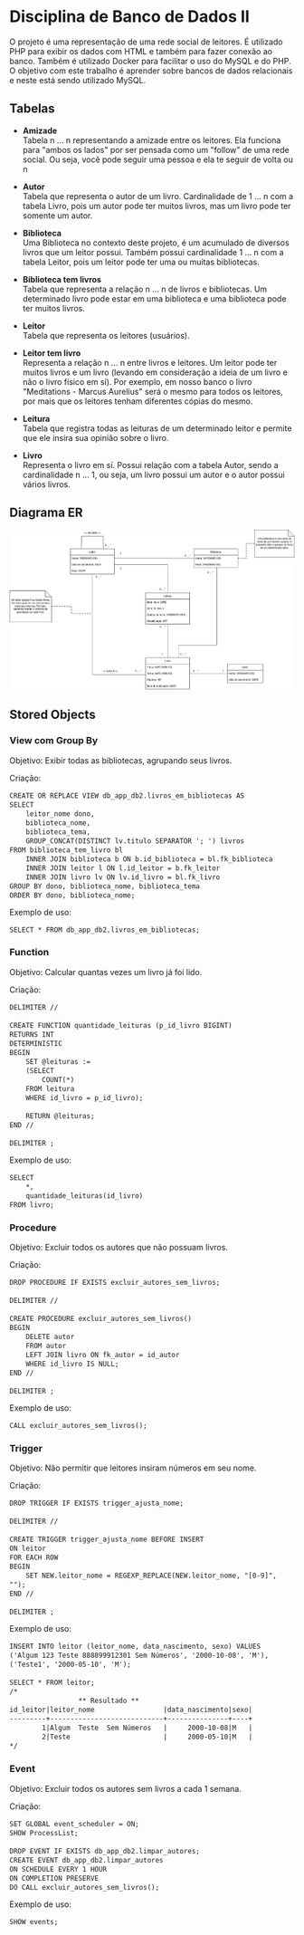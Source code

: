 # Disciplina de Banco de Dados II

O projeto é uma representação de uma rede social de leitores. É utilizado PHP para exibir os dados com HTML e também para fazer conexão ao banco. Também é utilizado Docker para facilitar o uso do MySQL e do PHP. O objetivo com este trabalho é aprender sobre bancos de dados relacionais e neste está sendo utilizado MySQL.

<h2> Tabelas </h2>

- <b> Amizade </b> <br>
Tabela n ... n representando a amizade entre os leitores. Ela funciona para "ambos os lados" por ser pensada como um "follow" de uma rede social. Ou seja, você pode seguir uma pessoa e ela te seguir de volta ou n

- <b> Autor </b> <br>
Tabela que representa o autor de um livro. Cardinalidade de 1 ... n com a tabela Livro, pois um autor pode ter muitos livros, mas um livro pode ter somente um autor.

- <b> Biblioteca </b> <br>
Uma Biblioteca no contexto deste projeto, é um acumulado de diversos livros que um leitor possui. Também possui cardinalidade 1 ... n com a tabela Leitor, pois um leitor pode ter uma ou muitas bibliotecas.

- <b> Biblioteca tem livros </b> <br>
Tabela que representa a relação n ... n de livros e bibliotecas. Um determinado livro pode estar em uma biblioteca e uma biblioteca pode ter muitos livros.

- <b> Leitor </b> <br>
Tabela que representa os leitores (usuários).

- <b> Leitor tem livro </b> <br>
Representa a relação n ... n entre livros e leitores. Um leitor pode ter muitos livros e um livro (levando em consideração a ideia de um livro e não o livro físico em sí). Por exemplo, em nosso banco o livro "Meditations - Marcus Aurelius" será o mesmo para todos os leitores, por mais que os leitores tenham diferentes cópias do mesmo.

- <b> Leitura </b> <br>
Tabela que registra todas as leituras de um determinado leitor e permite que ele insira sua opinião sobre o livro.

- <b> Livro </b> <br>
Representa o livro em sí. Possui relação com a tabela Autor, sendo a cardinalidade n ... 1, ou seja, um livro possui um autor e o autor possui vários livros.

<h2> Diagrama ER </h2>
<img src="https://raw.githubusercontent.com/arthurbz/sis-bd2/main/scripts/UML.jpg" >

<h2> Stored Objects </h2>

<!-- View com Group By --->
<h3> View com Group By </h3>
<p> Objetivo: Exibir todas as bibliotecas, agrupando seus livros. </p>
<p> Criação: </p>

```
CREATE OR REPLACE VIEW db_app_db2.livros_em_bibliotecas AS  
SELECT
	leitor_nome dono,
	biblioteca_nome,
	biblioteca_tema,
   	GROUP_CONCAT(DISTINCT lv.titulo SEPARATOR '; ') livros 
FROM biblioteca_tem_livro bl 
	INNER JOIN biblioteca b ON b.id_biblioteca = bl.fk_biblioteca 
	INNER JOIN leitor l ON l.id_leitor = b.fk_leitor 
	INNER JOIN livro lv ON lv.id_livro = bl.fk_livro
GROUP BY dono, biblioteca_nome, biblioteca_tema
ORDER BY dono, biblioteca_nome;
```

<p> Exemplo de uso: </p>

```
SELECT * FROM db_app_db2.livros_em_bibliotecas;
```
<!-- /View com Group By --->

<!-- Function --->
<h3> Function </h3>
<p> Objetivo: Calcular quantas vezes um livro já foi lido. </p>
<p> Criação: </p>

```
DELIMITER //

CREATE FUNCTION quantidade_leituras (p_id_livro BIGINT)
RETURNS INT
DETERMINISTIC
BEGIN
	SET @leituras :=
	(SELECT
		COUNT(*)
	FROM leitura
	WHERE id_livro = p_id_livro);

	RETURN @leituras;
END //

DELIMITER ;
```

<p> Exemplo de uso: </p>

```
SELECT
	*,
	quantidade_leituras(id_livro)
FROM livro;
```
<!-- /Function --->

<!-- /Procedure --->
<h3> Procedure </h3>
<p> Objetivo: Excluir todos os autores que não possuam livros. </p>
<p> Criação: </p>

```
DROP PROCEDURE IF EXISTS excluir_autores_sem_livros;

DELIMITER //

CREATE PROCEDURE excluir_autores_sem_livros()
BEGIN
	DELETE autor
	FROM autor
	LEFT JOIN livro ON fk_autor = id_autor
	WHERE id_livro IS NULL;
END //

DELIMITER ;
```

<p> Exemplo de uso: </p>

```
CALL excluir_autores_sem_livros();
```
<!-- /Procedure --->

<!-- /Trigger --->
<h3> Trigger </h3>
<p> Objetivo: Não permitir que leitores insiram números em seu nome. </p>
<p> Criação: </p>

```
DROP TRIGGER IF EXISTS trigger_ajusta_nome;

DELIMITER //

CREATE TRIGGER trigger_ajusta_nome BEFORE INSERT
ON leitor
FOR EACH ROW
BEGIN
	SET NEW.leitor_nome = REGEXP_REPLACE(NEW.leitor_nome, "[0-9]", "");
END //

DELIMITER ;
```

<p> Exemplo de uso: </p>

```
INSERT INTO leitor (leitor_nome, data_nascimento, sexo) VALUES
('Algum 123 Teste 888899912301 Sem Números', '2000-10-08', 'M'),
('Teste1', '2000-05-10', 'M');

SELECT * FROM leitor;
/*
                 ** Resultado **
id_leitor|leitor_nome                 |data_nascimento|sexo|
---------+----------------------------+---------------+----+
        1|Algum  Teste  Sem Números   |     2000-10-08|M   |
        2|Teste                       |     2000-05-10|M   |
*/
```
<!-- /Trigger --->

<!-- /Event --->
<h3> Event </h3>
<p> Objetivo: Excluir todos os autores sem livros a cada 1 semana. </p>
<p> Criação: </p>

```
SET GLOBAL event_scheduler = ON;
SHOW ProcessList;

DROP EVENT IF EXISTS db_app_db2.limpar_autores;
CREATE EVENT db_app_db2.limpar_autores
ON SCHEDULE EVERY 1 HOUR
ON COMPLETION PRESERVE
DO CALL excluir_autores_sem_livros();
```

<p> Exemplo de uso: </p>

```
SHOW events;
```
<!-- /Event --->
